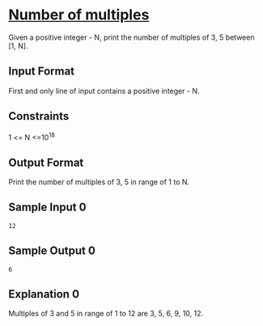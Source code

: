 # [Number of multiples](https://www.hackerrank.com/contests/smart-interviews-basic/challenges/si-basic-number-of-multiples/problem)

Given a positive integer - N, print the number of multiples of 3, 5 between [1, N].

## Input Format

First and only line of input contains a positive integer - N.

## Constraints

1 <= N <=10<sup>18</sup>

## Output Format

Print the number of multiples of 3, 5 in range of 1 to N.

## Sample Input 0
```
12
```
## Sample Output 0
```
6
```
## Explanation 0

Multiples of 3 and 5 in range of 1 to 12 are 3, 5, 6, 9, 10, 12.